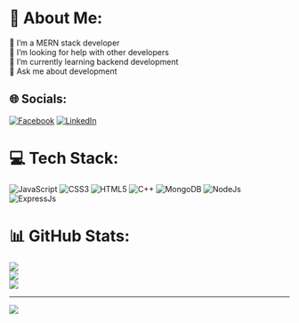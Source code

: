 # 💫 About Me:
🔭 I’m a MERN stack developer<br>🤝 I’m looking for help with other developers<br>🌱 I’m currently learning backend development<br>💬 Ask me about  development<br>


## 🌐 Socials:
[![Facebook](https://img.shields.io/badge/Facebook-%231877F2.svg?logo=Facebook&logoColor=white)](https://facebook.com/https://www.facebook.com/profile.php?id=100083536098671) [![LinkedIn](https://img.shields.io/badge/LinkedIn-%230077B5.svg?logo=linkedin&logoColor=white)](https://linkedin.com/in/linkedin.com/in/sibu-chanda) 

# 💻 Tech Stack:
![JavaScript](https://img.shields.io/badge/javascript-%23323330.svg?style=for-the-badge&logo=javascript&logoColor=%23F7DF1E) ![CSS3](https://img.shields.io/badge/css3-%231572B6.svg?style=for-the-badge&logo=css3&logoColor=white) ![HTML5](https://img.shields.io/badge/html5-%23E34F26.svg?style=for-the-badge&logo=html5&logoColor=white)  ![C++](https://img.shields.io/badge/c++-%2300599C.svg?style=for-the-badge&logo=c%2B%2B&logoColor=white) ![MongoDB](https://img.shields.io/badge/MongoDB-%234ea94b.svg?style=for-the-badge&logo=mongodb&logoColor=white)  ![NodeJs](https://img.shields.io/badge/NodeJs-%234ea94b.svg?style=for-the-badge&logo=mongodb&logoColor=white)  ![ExpressJs](https://img.shields.io/badge/ExpressJs-%234ea94b.svg?style=for-the-badge&logo=mongodb&logoColor=white) 
# 📊 GitHub Stats: 
![](https://github-readme-stats.vercel.app/api?username=Sibuchanda&theme=synthwave&hide_border=false&include_all_commits=false&count_private=true)<br/>
![](https://github-readme-streak-stats.herokuapp.com/?user=Sibuchanda&theme=synthwave&hide_border=false)<br/>
![](https://github-readme-stats.vercel.app/api/top-langs/?username=Sibuchanda&theme=synthwave&hide_border=false&include_all_commits=false&count_private=true&layout=compact)

---
[![](https://visitcount.itsvg.in/api?id=Sibuchanda&icon=0&color=0)](https://visitcount.itsvg.in)

<!-- Proudly created with GPRM ( https://gprm.itsvg.in ) -->
